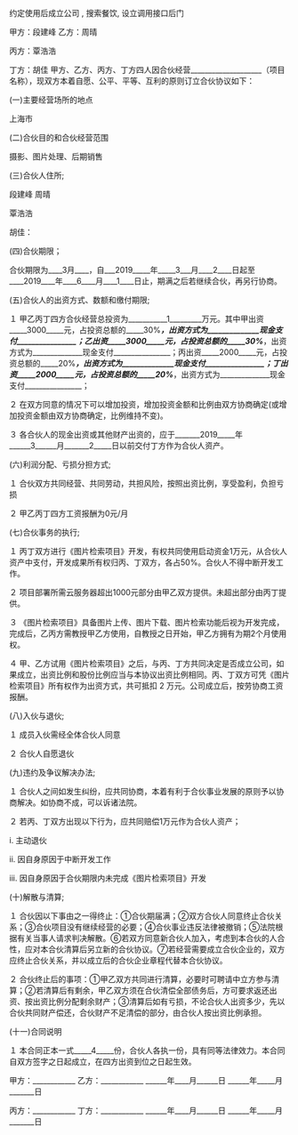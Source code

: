 约定使用后成立公司 , 搜索餐饮, 设立调用接口后门

甲方：段建峰
乙方：周晴

丙方：覃浩浩

丁方：胡佳
甲方、乙方、丙方、丁方四人因合伙经营____________________（项目名称），现双方本着自愿、公平、平等、互利的原则订立合伙协议如下：

(一)主要经营场所的地点

上海市

(二)合伙目的和合伙经营范围

摄影、图片处理、后期销售

(三)合伙人住所;

段建峰
	周晴

覃浩浩

胡佳：

(四)合伙期限；

合伙期限为____3月____，自___2019_____年_____3___月____2____日起至____2019____年____6____月____1____日止，期满之后若继续合伙，再另行协商。

 

(五)合伙人的出资方式、数额和缴付期限;

１ 甲乙丙丁四方合伙经营总投资为___________1_________万元。其中甲出资_____3000_____元，占投资总额的_____30%_____，出资方式为______________现金支付________________；乙出资_____3000_____元，占投资总额的_____30%_____，出资方式为______________现金支付________________；丙出资_____2000_____元，占投资总额的_____20%_____，出资方式为______________现金支付________________；丁出资_____2000_____元，占投资总额的_____20%_____，出资方式为______________现金支付________________；

２ 在双方同意的情况下可以增加投资，增加投资金额和比例由双方协商确定(或增加投资金额由双方协商确定，比例维持不变)。

３ 各合伙人的现金出资或其他财产出资的，应于_______2019_____年______3______月_______2_____日以前交付丁方作为合伙人资产。

 

(六)利润分配、亏损分担方式;

１ 合伙双方共同经营、共同劳动，共担风险，按照出资比例，享受盈利，负担亏损

２ 甲乙丙丁四方工资报酬为0元/月

 

(七)合伙事务的执行;

１ 丙丁双方进行《图片检索项目》开发，有权共同使用启动资金1万元，从合伙人资产中支付，开发成果所有权归丙、丁双方，各占50%。合伙人不得中断开发工作。

２ 项目部署所需云服务器超出1000元部分由甲乙双方提供。未超出部分由丙丁提供。

３ 《图片检索项目》具备图片上传、图片下载、图片检索功能后视为开发完成，完成后，乙丙方需教授甲乙方使用，自教授之日开始，甲乙方拥有为期2个月使用权。

４ 甲、乙方试用《图片检索项目》之后，与丙、丁方共同决定是否成立公司，如果成立，出资比例和股份比例应当与本协议出资比例相同。丙、丁双方可凭《图片检索项目》所有权作为出资方式，共可抵扣 2 万元。公司成立后，按劳协商工资报酬。

 

(八)入伙与退伙;

１ 成员入伙需经全体合伙人同意

２ 合伙人自愿退伙

 

(九)违约及争议解决办法;

１ 合伙人之间如发生纠纷，应共同协商，本着有利于合伙事业发展的原则予以协商解决。如协商不成，可以诉诸法院。

２ 若丙、丁双方出现以下行为，应共同赔偿1万元作为合伙人资产；

i. 主动退伙

ii. 因自身原因于中断开发工作

iii. 因自身原因于合伙期限内未完成《图片检索项目》开发

 

 

(十)解散与清算;

１ 合伙因以下事由之一得终止：①合伙期届满；②双方合伙人同意终止合伙关系；③合伙项目没有继续经营的必要；④合伙事业违反法律被撤销；⑤法院根据有关当事人请求判决解散。⑥若双方同意新合伙人加入，考虑到本合伙的人合性，应对本合伙清算后另立新的合伙协议。⑦若经营需要成立合伙企业的，双方应终止合伙关系，并以成立后的合伙企业章程代替本合伙协议。

２ 合伙终止后的事项：①甲乙双方共同进行清算，必要时可聘请中立方参与清算；②若清算后有剩余，甲乙双方须在合伙清偿全部债务后，方可要求返还出资、按出资比例分配剩余财产；③清算后如有亏损，不论合伙人出资多少，先以合伙共同财产偿还，合伙财产不足清偿的部分，由合伙人按出资比例承担。

(十一)合同说明

１ 本合同正本一式_____4_____份，合伙人各执一份，具有同等法律效力。本合同自双方签字之日起成立，在四方出资到位之日起生效。

 

 

甲方：____________                   乙方：____________ 
 ______年____月______日               ______年_____月_______日

丙方：____________                   丁方：____________ 
 ______年____月______日               ______年_____月_______日

 